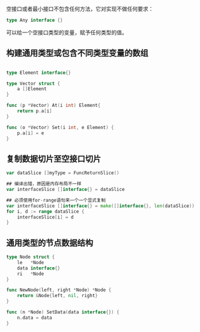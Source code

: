 空接口或者最小接口不包含任何方法，它对实现不做任何要求：

```go
type Any interface {}
```

可以给一个空接口类型的变量，赋予任何类型的值。

## 构建通用类型或包含不同类型变量的数组

```go

type Element interface{}

type Vector struct {
	a []Element
}

func (p *Vector) At(i int) Element{
    return p.a[i]
}

func (o *Vector) Set(i int, e Element) {
    p.a[i] = e
}
```

## 复制数据切片至空接口切片

```go
var dataSlice []myType = FuncReturnSlice()

## 编译出错，原因是内存布局不一样
var interfaceSlice []interface{} = dataSlice 

## 必须使用for-range语句来一个一个显式复制
var interfaceSlice []interface{} = make([]interface{}, len(dataSlice))
for i, d := range dataSlice {
	interfaceSlice[i] = d
}
```

## 通用类型的节点数据结构

```go
type Node struct {
    le   *Node
    data interface{}
    ri   *Node
}

func NewNode(left, right *Node) *Node {
    return &Node{left, nil, right}
}

func (n *Node) SetData(data interface{}) {
    n.data = data
}
```







